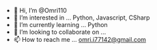 - 👋 Hi, I’m @Omri110
- 👀 I’m interested in ... Python, Javascript, CSharp
- 🌱 I’m currently learning ... Python
- 💞️ I’m looking to collaborate on ...
- 📫 How to reach me ... omri.i77142@gmail.com

<!---
Omri110/Omri110 is a ✨ special ✨ repository because its `README.md` (this file) appears on your GitHub profile.
You can click the Preview link to take a look at your changes.
--->
